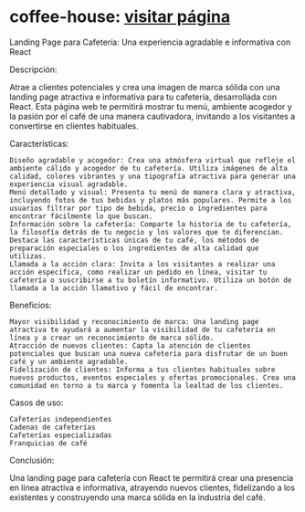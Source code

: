 # coffee-house: <a href="https://coffee-house-beryl.vercel.app/">visitar página</a>
Landing Page para Cafetería: Una experiencia agradable e informativa con React

Descripción:

Atrae a clientes potenciales y crea una imagen de marca sólida con una landing page atractiva e informativa para tu cafetería, desarrollada con React. Esta página web te permitirá mostrar tu menú, ambiente acogedor y la pasión por el café de una manera cautivadora, invitando a los visitantes a convertirse en clientes habituales.

Características:

    Diseño agradable y acogedor: Crea una atmósfera virtual que refleje el ambiente cálido y acogedor de tu cafetería. Utiliza imágenes de alta calidad, colores vibrantes y una tipografía atractiva para generar una experiencia visual agradable.
    Menú detallado y visual: Presenta tu menú de manera clara y atractiva, incluyendo fotos de tus bebidas y platos más populares. Permite a los usuarios filtrar por tipo de bebida, precio o ingredientes para encontrar fácilmente lo que buscan.
    Información sobre la cafetería: Comparte la historia de tu cafetería, la filosofía detrás de tu negocio y los valores que te diferencian. Destaca las características únicas de tu café, los métodos de preparación especiales o los ingredientes de alta calidad que utilizas.
    Llamada a la acción clara: Invita a los visitantes a realizar una acción específica, como realizar un pedido en línea, visitar tu cafetería o suscribirse a tu boletín informativo. Utiliza un botón de llamada a la acción llamativo y fácil de encontrar.

Beneficios:

    Mayor visibilidad y reconocimiento de marca: Una landing page atractiva te ayudará a aumentar la visibilidad de tu cafetería en línea y a crear un reconocimiento de marca sólido.
    Atracción de nuevos clientes: Capta la atención de clientes potenciales que buscan una nueva cafetería para disfrutar de un buen café y un ambiente agradable.
    Fidelización de clientes: Informa a tus clientes habituales sobre nuevos productos, eventos especiales y ofertas promocionales. Crea una comunidad en torno a tu marca y fomenta la lealtad de los clientes.

Casos de uso:

    Cafeterías independientes
    Cadenas de cafeterías
    Cafeterías especializadas
    Franquicias de café

Conclusión:

Una landing page para cafetería con React te permitirá crear una presencia en línea atractiva e informativa, atrayendo nuevos clientes, fidelizando a los existentes y construyendo una marca sólida en la industria del café.

